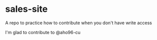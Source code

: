 # sales-site
A repo to practice how to contribute when you don't have write access

I'm glad to contribute to @aho96-cu
